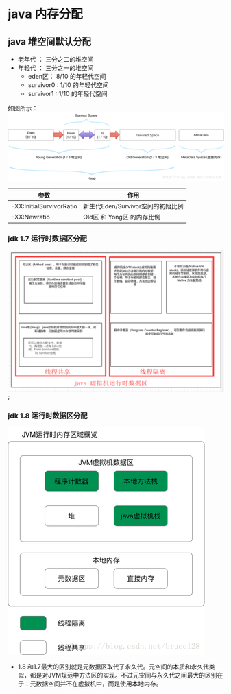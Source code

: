 # java 内存分配


## java 堆空间默认分配
* 老年代 ： 三分之二的堆空间
* 年轻代 ： 三分之一的堆空间
    * eden区： 8/10 的年轻代空间
    * survivor0 : 1/10 的年轻代空间
    * survivor1 : 1/10 的年轻代空间

如图所示：
![x](../images/jvm-heap.jpg)

| 参数        | 作用    
| --------   | -----   
| -XX:InitialSurvivorRatio        | 新生代Eden/Survivor空间的初始比例
| -XX:Newratio | Old区 和 Yong区 的内存比例     

### jdk 1.7 运行时数据区分配
![x](../images/jvm-m.png);

### jdk 1.8 运行时数据区分配
![x](../images/jvm-m-1.8.jpg)

* 1.8 和1.7最大的区别就是元数据区取代了永久代。元空间的本质和永久代类似，都是对JVM规范中方法区的实现。不过元空间与永久代之间最大的区别在于：元数据空间并不在虚拟机中，而是使用本地内存。

